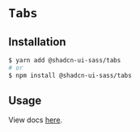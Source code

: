 # `Tabs`

## Installation

```sh
$ yarn add @shadcn-ui-sass/tabs
# or
$ npm install @shadcn-ui-sass/tabs
```

## Usage

View docs [here](https://shadcn-ui-sass.com/docs/components/tabs).
